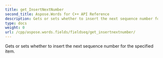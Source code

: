 ```yaml
---
title: get_InsertNextNumber
second_title: Aspose.Words for C++ API Reference
description: Gets or sets whether to insert the next sequence number for the specified item. 
type: docs
weight: 0
url: /cpp/aspose.words.fields/fieldseq/get_insertnextnumber/
---
```


Gets or sets whether to insert the next sequence number for the specified item. 

